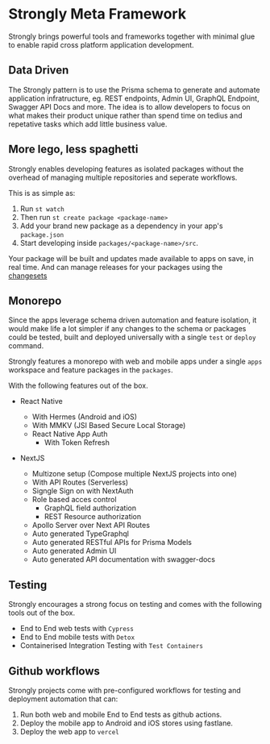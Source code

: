 # Strongly Meta Framework

Strongly brings powerful tools and frameworks together with minimal glue to enable rapid cross platform application development.

## Data Driven

The Strongly pattern is to use the Prisma schema to generate and automate application infratructure, eg. REST endpoints, Admin UI, GraphQL Endpoint, Swagger API Docs and more.
The idea is to allow developers to focus on what makes their product unique rather than spend time on tedius and repetative tasks which add little business value.

## More lego, less spaghetti

Strongly enables developing features as isolated packages without the overhead of managing multiple repositories and seperate workflows.

This is as simple as:

1. Run `st watch`
2. Then run `st create package <package-name>`
3. Add your brand new package as a dependency in your app's `package.json`
4. Start developing inside `packages/<package-name>/src`.

Your package will be built and updates made available to apps on save, in real time. And can manage releases for your packages using the [changesets](https://github.com/atlassian/changesets)

## Monorepo

Since the apps leverage schema driven automation and feature isolation, it would make life a lot simpler if any changes to the schema or packages could be tested, built and deployed universally with a single `test` or `deploy` command.

Strongly features a monorepo with web and mobile apps under a single `apps` workspace and feature packages in the `packages`.

With the following features out of the box.

- React Native

  - With Hermes (Android and iOS)
  - With MMKV (JSI Based Secure Local Storage)
  - React Native App Auth
    - With Token Refresh

- NextJS
  - Multizone setup (Compose multiple NextJS projects into one)
  - With API Routes (Serverless)
  - Signgle Sign on with NextAuth
  - Role based acces control
    - GraphQL field authorization
    - REST Resource authorization
  - Apollo Server over Next API Routes
  - Auto generated TypeGraphql
  - Auto generated RESTful APIs for Prisma Models
  - Auto generated Admin UI
  - Auto generated API documentation with swagger-docs

## Testing

Strongly encourages a strong focus on testing and comes with the following tools out of the box.

- End to End web tests with `Cypress`
- End to End mobile tests with `Detox`
- Containerised Integration Testing with `Test Containers`

## Github workflows

Strongly projects come with pre-configured workflows for testing and deployment automation that can:

1. Run both web and mobile End to End tests as github actions.
2. Deploy the mobile app to Android and iOS stores using fastlane.
3. Deploy the web app to `vercel`
